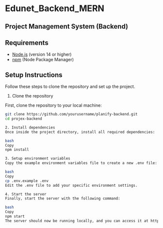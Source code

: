 # Edunet_Backend_MERN
## Project Management System (Backend)

## Requirements

- [Node.js](https://nodejs.org/) (version 14 or higher)
- [npm](https://npmjs.com/) (Node Package Manager)

## Setup Instructions

Follow these steps to clone the repository and set up the project.

1. Clone the repository

First, clone the repository to your local machine:

```bash
git clone https://github.com/yourusername/planify-backend.git
cd projex-backend

2. Install dependencies
Once inside the project directory, install all required dependencies:

bash
Copy
npm install

3. Setup environment variables
Copy the example environment variables file to create a new .env file:

bash
Copy
cp .env.example .env
Edit the .env file to add your specific environment settings.

4. Start the server
Finally, start the server with the following command:

bash
Copy
npm start
The server should now be running locally, and you can access it at http://localhost:3000.
